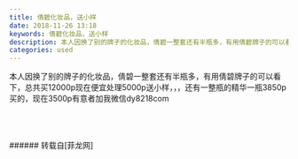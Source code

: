 ```yaml
---
title: 倩碧化妆品，送小样
date: 2018-11-26 13:18
keywords: 倩碧化妆品，送小样
description: 本人因换了别的牌子的化妆品，倩碧一整套还有半瓶多，有用倩碧牌子的可以看下，总共买12000p现在便宜处理5000p送小样，，，还有一整瓶的精华一瓶3850p买的，现在3500p有意者加我微信dy8218com
categories: used
---
```

<td class="t_f" id="postmessage_2356537">

本人因换了别的牌子的化妆品，倩碧一整套还有半瓶多，有用倩碧牌子的可以看下，总共买12000p现在便宜处理5000p送小样，，，还有一整瓶的精华一瓶3850p买的，现在3500p有意者加我微信dy8218com<br/>
<img alt="" border="0" class="zoom" data-cf-modified-557fe21ff1fab4c8a33fae01-="" file="http://www.flw.ph/data/appbyme/upload/image/201811/26/ZAtIJXvh9CL5.jpg" id="aimg_AX4Zi" lazyloadthumb="1" onclick="" onmouseover="" src="http://www.flw.ph/data/appbyme/upload/image/201811/26/ZAtIJXvh9CL5.jpg"/><br/>
<br/>
<img alt="" border="0" class="zoom" data-cf-modified-557fe21ff1fab4c8a33fae01-="" file="http://www.flw.ph/data/appbyme/upload/image/201811/26/MJrmeX1jw6oh.jpg" id="aimg_A8uM5" lazyloadthumb="1" onclick="" onmouseover="" src="http://www.flw.ph/data/appbyme/upload/image/201811/26/MJrmeX1jw6oh.jpg"/><br/>
<br/>
<img alt="" border="0" class="zoom" data-cf-modified-557fe21ff1fab4c8a33fae01-="" file="http://www.flw.ph/data/appbyme/upload/image/201811/26/UyCqYoXZIbAf.jpg" id="aimg_Qoe3X" lazyloadthumb="1" onclick="" onmouseover="" src="http://www.flw.ph/data/appbyme/upload/image/201811/26/UyCqYoXZIbAf.jpg"/><br/>
<br/>
</td>
###### 转载自[菲龙网]